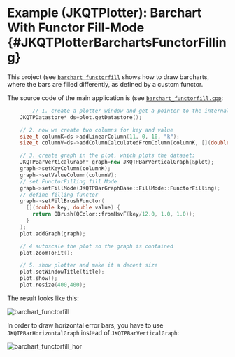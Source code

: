 # Example (JKQTPlotter): Barchart With Functor Fill-Mode {#JKQTPlotterBarchartsFunctorFilling}
This project (see [`barchart_functorfill`](https://github.com/jkriege2/JKQtPlotter/tree/master/examples/barchart_functorfill) shows how to draw barcharts, where the bars are filled differently, as defined by a custom functor.

The source code of the main application is (see [`barchart_functorfill.cpp`](https://github.com/jkriege2/JKQtPlotter/tree/master/examples/barchart_functorfill/barchart_functorfill.cpp):
```.cpp
        // 1. create a plotter window and get a pointer to the internal datastore (for convenience)
    JKQTPDatastore* ds=plot.getDatastore();

    // 2. now we create two columns for key and value
    size_t columnK=ds->addLinearColumn(11, 0, 10, "k");
    size_t columnV=ds->addColumnCalculatedFromColumn(columnK, [](double x) { return 5.0+x; }, "v");

    // 3. create graph in the plot, which plots the dataset:
    JKQTPBarVerticalGraph* graph=new JKQTPBarVerticalGraph(&plot);
    graph->setKeyColumn(columnK);
    graph->setValueColumn(columnV);
    // set FunctorFilling fill Mode
    graph->setFillMode(JKQTPBarGraphBase::FillMode::FunctorFilling);
    // define filling functor
    graph->setFillBrushFunctor(
      [](double key, double value) {
        return QBrush(QColor::fromHsvF(key/12.0, 1.0, 1.0)); 
      }
    );
    plot.addGraph(graph);

    // 4 autoscale the plot so the graph is contained
    plot.zoomToFit();

    // 5. show plotter and make it a decent size
    plot.setWindowTitle(title);
    plot.show();
    plot.resize(400,400);
```


The result looks like this:

![barchart_functorfill](https://raw.githubusercontent.com/jkriege2/JKQtPlotter/master/screenshots/barchart_functorfill.png)



In order to draw horizontal error bars, you have to use `JKQTPBarHorizontalGraph` instead of `JKQTPBarVerticalGraph`:

![barchart_functorfill_hor](https://raw.githubusercontent.com/jkriege2/JKQtPlotter/master/screenshots/barchart_functorfill_hor.png)


